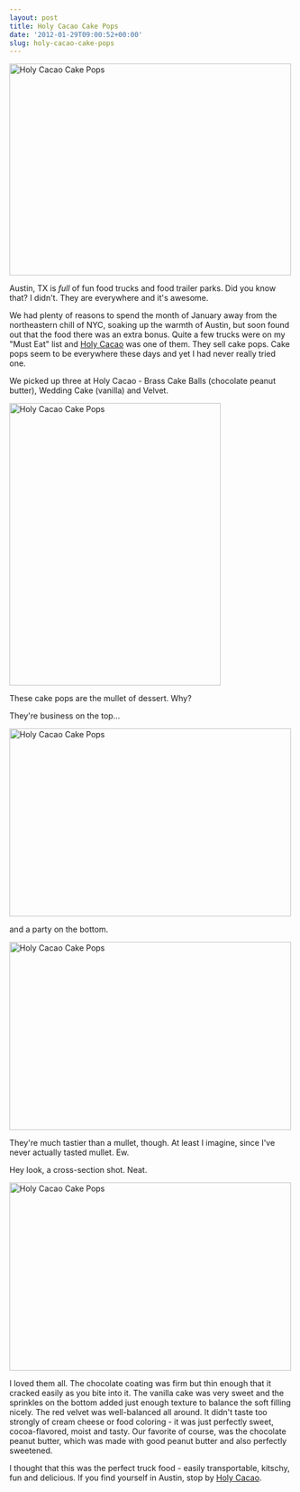 ```yaml
---
layout: post
title: Holy Cacao Cake Pops
date: '2012-01-29T09:00:52+00:00'
slug: holy-cacao-cake-pops
---
```

<a href="http://www.flickr.com/photos/kstar810/6778680283/" title="Holy Cacao Cake Pops by kstar810, on Flickr"><img src="http://farm8.staticflickr.com/7149/6778680283_106dc21b78.jpg" width="500" height="375" alt="Holy Cacao Cake Pops"></a>

Austin, TX is *full* of fun food trucks and food trailer parks. Did you know that? I didn't. They are everywhere and it's awesome.

We had plenty of reasons to spend the month of January away from the northeastern chill of NYC, soaking up the warmth of Austin, but soon found out that the food there was an extra bonus. Quite a few trucks were on my "Must Eat" list and <a href="http://www.theholycacao.com/">Holy Cacao</a> was one of them. They sell cake pops. Cake pops seem to be everywhere these days and yet I had never really tried one.

We picked up three at Holy Cacao - Brass Cake Balls (chocolate peanut butter), Wedding Cake (vanilla) and Velvet. 

<a href="http://www.flickr.com/photos/kstar810/6778675819/" title="Holy Cacao Cake Pops by kstar810, on Flickr"><img src="http://farm8.staticflickr.com/7159/6778675819_ab3bd35cd2.jpg" width="375" height="500" alt="Holy Cacao Cake Pops"></a>

These cake pops are the mullet of dessert. Why?

They're business on the top…

<a href="http://www.flickr.com/photos/kstar810/6778676997/" title="Holy Cacao Cake Pops by kstar810, on Flickr"><img src="http://farm8.staticflickr.com/7145/6778676997_0502b290b4.jpg" width="500" height="333" alt="Holy Cacao Cake Pops"></a>

and a party on the bottom.

<a href="http://www.flickr.com/photos/kstar810/6778677965/" title="Holy Cacao Cake Pops by kstar810, on Flickr"><img src="http://farm8.staticflickr.com/7144/6778677965_2814f47234.jpg" width="500" height="333" alt="Holy Cacao Cake Pops"></a>

They're much tastier than a mullet, though. At least I imagine, since I've never actually tasted mullet. Ew.

Hey look, a cross-section shot. Neat.

<a href="http://www.flickr.com/photos/kstar810/6778679159/" title="Holy Cacao Cake Pops by kstar810, on Flickr"><img src="http://farm8.staticflickr.com/7024/6778679159_058d8e7599.jpg" width="500" height="333" alt="Holy Cacao Cake Pops"></a>

I loved them all. The chocolate coating was firm but thin enough that it cracked easily as you bite into it. The vanilla cake was very sweet and the sprinkles on the bottom added just enough texture to balance the soft filling nicely. The red velvet was well-balanced all around. It didn't taste too strongly of cream cheese or food coloring - it was just perfectly sweet, cocoa-flavored, moist and tasty. Our favorite of course, was the chocolate peanut butter, which was made with good peanut butter and also perfectly sweetened.

I thought that this was the perfect truck food - easily transportable, kitschy, fun and delicious. If you find yourself in Austin, stop by <a href="http://www.theholycacao.com/">Holy Cacao</a>.
